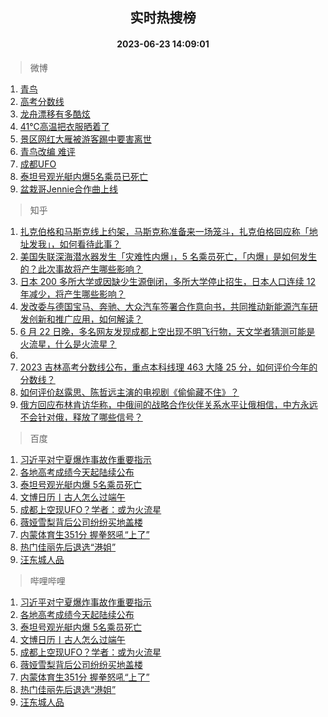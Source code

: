 <div align="center"><h2>实时热搜榜</h2><h4>2023-06-23 14:09:01</h4></div>

> 微博  

1. [青鸟](https://s.weibo.com/weibo?q=%E9%9D%92%E9%B8%9F&t=31&band_rank=1&Refer=top)<br />
2. [高考分数线](https://s.weibo.com/weibo?q=%23%E9%AB%98%E8%80%83%E5%88%86%E6%95%B0%E7%BA%BF%23&t=31&band_rank=2&Refer=top)<br />
3. [龙舟漂移有多酷炫](https://s.weibo.com/weibo?q=%23%E9%BE%99%E8%88%9F%E6%BC%82%E7%A7%BB%E6%9C%89%E5%A4%9A%E9%85%B7%E7%82%AB%23&t=31&band_rank=3&Refer=top)<br />
4. [41℃高温把衣服晒着了](https://s.weibo.com/weibo?q=%2341%E2%84%83%E9%AB%98%E6%B8%A9%E6%8A%8A%E8%A1%A3%E6%9C%8D%E6%99%92%E7%9D%80%E4%BA%86%23&t=31&band_rank=4&Refer=top)<br />
5. [景区网红大雁被游客踢中要害离世](https://s.weibo.com/weibo?q=%23%E6%99%AF%E5%8C%BA%E7%BD%91%E7%BA%A2%E5%A4%A7%E9%9B%81%E8%A2%AB%E6%B8%B8%E5%AE%A2%E8%B8%A2%E4%B8%AD%E8%A6%81%E5%AE%B3%E7%A6%BB%E4%B8%96%23&t=31&band_rank=5&Refer=top)<br />
6. [青鸟改编 难评](https://s.weibo.com/weibo?q=%E9%9D%92%E9%B8%9F%E6%94%B9%E7%BC%96%20%E9%9A%BE%E8%AF%84&t=31&band_rank=6&Refer=top)<br />
7. [成都UFO](https://s.weibo.com/weibo?q=%E6%88%90%E9%83%BDUFO&t=31&band_rank=7&Refer=top)<br />
8. [泰坦号观光艇内爆5名乘员已死亡](https://s.weibo.com/weibo?q=%23%E6%B3%B0%E5%9D%A6%E5%8F%B7%E8%A7%82%E5%85%89%E8%89%87%E5%86%85%E7%88%865%E5%90%8D%E4%B9%98%E5%91%98%E5%B7%B2%E6%AD%BB%E4%BA%A1%23&t=31&band_rank=8&Refer=top)<br />
9. [盆栽哥Jennie合作曲上线](https://s.weibo.com/weibo?q=%23%E7%9B%86%E6%A0%BD%E5%93%A5Jennie%E5%90%88%E4%BD%9C%E6%9B%B2%E4%B8%8A%E7%BA%BF%23&t=31&band_rank=9&Refer=top)<br />

> 知乎  

1. [扎克伯格和马斯克线上约架，马斯克称准备来一场笼斗，扎克伯格回应称「地址发我」，如何看待此事？](https://www.zhihu.com/question/608012861)<br />
2. [美国失联深海潜水器发生「灾难性内爆」，5 名乘员死亡，「内爆」是如何发生的？此次事故将产生哪些影响？](https://www.zhihu.com/question/608085455)<br />
3. [日本 200 多所大学或因缺少生源倒闭，多所大学停止招生，日本人口连续 12 年减少，将产生哪些影响？](https://www.zhihu.com/question/607979062)<br />
4. [发改委与德国宝马、奔驰、大众汽车签署合作意向书，共同推动新能源汽车研发创新和推广应用，如何解读？](https://www.zhihu.com/question/607897726)<br />
5. [6 月 22 日晚，多名网友发现成都上空出现不明飞行物，天文学者猜测可能是火流星，什么是火流星？](https://www.zhihu.com/question/608091068)<br />
6. []()<br />
7. [2023 吉林高考分数线公布，重点本科线理 463 大降 25 分，如何评价今年的分数线？](https://www.zhihu.com/question/607974303)<br />
8. [如何评价赵露思、陈哲远主演的电视剧《偷偷藏不住》？](https://www.zhihu.com/question/607662880)<br />
9. [俄方回应布林肯访华称，中俄间的战略合作伙伴关系水平让俄相信，中方永远不会针对俄，释放了哪些信号？](https://www.zhihu.com/question/607828176)<br />

> 百度  

1. [习近平对宁夏爆炸事故作重要指示](https://www.baidu.com/s?wd=%E4%B9%A0%E8%BF%91%E5%B9%B3%E5%AF%B9%E5%AE%81%E5%A4%8F%E7%88%86%E7%82%B8%E4%BA%8B%E6%95%85%E4%BD%9C%E9%87%8D%E8%A6%81%E6%8C%87%E7%A4%BA&sa=fyb_news&rsv_dl=fyb_news)<br />
2. [各地高考成绩今天起陆续公布](https://www.baidu.com/s?wd=%E5%90%84%E5%9C%B0%E9%AB%98%E8%80%83%E6%88%90%E7%BB%A9%E4%BB%8A%E5%A4%A9%E8%B5%B7%E9%99%86%E7%BB%AD%E5%85%AC%E5%B8%83&sa=fyb_news&rsv_dl=fyb_news)<br />
3. [泰坦号观光艇内爆 5名乘员死亡](https://www.baidu.com/s?wd=%E6%B3%B0%E5%9D%A6%E5%8F%B7%E8%A7%82%E5%85%89%E8%89%87%E5%86%85%E7%88%86+5%E5%90%8D%E4%B9%98%E5%91%98%E6%AD%BB%E4%BA%A1&sa=fyb_news&rsv_dl=fyb_news)<br />
4. [文博日历丨古人怎么过端午](https://www.baidu.com/s?wd=%E6%96%87%E5%8D%9A%E6%97%A5%E5%8E%86%E4%B8%A8%E5%8F%A4%E4%BA%BA%E6%80%8E%E4%B9%88%E8%BF%87%E7%AB%AF%E5%8D%88&sa=fyb_news&rsv_dl=fyb_news)<br />
5. [成都上空现UFO？学者：或为火流星](https://www.baidu.com/s?wd=%E6%88%90%E9%83%BD%E4%B8%8A%E7%A9%BA%E7%8E%B0UFO%EF%BC%9F%E5%AD%A6%E8%80%85%EF%BC%9A%E6%88%96%E4%B8%BA%E7%81%AB%E6%B5%81%E6%98%9F&sa=fyb_news&rsv_dl=fyb_news)<br />
6. [薇娅雪梨背后公司纷纷买地盖楼](https://www.baidu.com/s?wd=%E8%96%87%E5%A8%85%E9%9B%AA%E6%A2%A8%E8%83%8C%E5%90%8E%E5%85%AC%E5%8F%B8%E7%BA%B7%E7%BA%B7%E4%B9%B0%E5%9C%B0%E7%9B%96%E6%A5%BC&sa=fyb_news&rsv_dl=fyb_news)<br />
7. [内蒙体育生351分 握拳怒吼“上了”](https://www.baidu.com/s?wd=%E5%86%85%E8%92%99%E4%BD%93%E8%82%B2%E7%94%9F351%E5%88%86+%E6%8F%A1%E6%8B%B3%E6%80%92%E5%90%BC%E2%80%9C%E4%B8%8A%E4%BA%86%E2%80%9D&sa=fyb_news&rsv_dl=fyb_news)<br />
8. [热门佳丽先后退选“港姐”](https://www.baidu.com/s?wd=%E7%83%AD%E9%97%A8%E4%BD%B3%E4%B8%BD%E5%85%88%E5%90%8E%E9%80%80%E9%80%89%E2%80%9C%E6%B8%AF%E5%A7%90%E2%80%9D&sa=fyb_news&rsv_dl=fyb_news)<br />
9. [汪东城人品](https://www.baidu.com/s?wd=%E6%B1%AA%E4%B8%9C%E5%9F%8E%E4%BA%BA%E5%93%81&sa=fyb_news&rsv_dl=fyb_news)<br />

> 哔哩哔哩  

1. [习近平对宁夏爆炸事故作重要指示](https://www.baidu.com/s?wd=%E4%B9%A0%E8%BF%91%E5%B9%B3%E5%AF%B9%E5%AE%81%E5%A4%8F%E7%88%86%E7%82%B8%E4%BA%8B%E6%95%85%E4%BD%9C%E9%87%8D%E8%A6%81%E6%8C%87%E7%A4%BA&sa=fyb_news&rsv_dl=fyb_news)<br />
2. [各地高考成绩今天起陆续公布](https://www.baidu.com/s?wd=%E5%90%84%E5%9C%B0%E9%AB%98%E8%80%83%E6%88%90%E7%BB%A9%E4%BB%8A%E5%A4%A9%E8%B5%B7%E9%99%86%E7%BB%AD%E5%85%AC%E5%B8%83&sa=fyb_news&rsv_dl=fyb_news)<br />
3. [泰坦号观光艇内爆 5名乘员死亡](https://www.baidu.com/s?wd=%E6%B3%B0%E5%9D%A6%E5%8F%B7%E8%A7%82%E5%85%89%E8%89%87%E5%86%85%E7%88%86+5%E5%90%8D%E4%B9%98%E5%91%98%E6%AD%BB%E4%BA%A1&sa=fyb_news&rsv_dl=fyb_news)<br />
4. [文博日历丨古人怎么过端午](https://www.baidu.com/s?wd=%E6%96%87%E5%8D%9A%E6%97%A5%E5%8E%86%E4%B8%A8%E5%8F%A4%E4%BA%BA%E6%80%8E%E4%B9%88%E8%BF%87%E7%AB%AF%E5%8D%88&sa=fyb_news&rsv_dl=fyb_news)<br />
5. [成都上空现UFO？学者：或为火流星](https://www.baidu.com/s?wd=%E6%88%90%E9%83%BD%E4%B8%8A%E7%A9%BA%E7%8E%B0UFO%EF%BC%9F%E5%AD%A6%E8%80%85%EF%BC%9A%E6%88%96%E4%B8%BA%E7%81%AB%E6%B5%81%E6%98%9F&sa=fyb_news&rsv_dl=fyb_news)<br />
6. [薇娅雪梨背后公司纷纷买地盖楼](https://www.baidu.com/s?wd=%E8%96%87%E5%A8%85%E9%9B%AA%E6%A2%A8%E8%83%8C%E5%90%8E%E5%85%AC%E5%8F%B8%E7%BA%B7%E7%BA%B7%E4%B9%B0%E5%9C%B0%E7%9B%96%E6%A5%BC&sa=fyb_news&rsv_dl=fyb_news)<br />
7. [内蒙体育生351分 握拳怒吼“上了”](https://www.baidu.com/s?wd=%E5%86%85%E8%92%99%E4%BD%93%E8%82%B2%E7%94%9F351%E5%88%86+%E6%8F%A1%E6%8B%B3%E6%80%92%E5%90%BC%E2%80%9C%E4%B8%8A%E4%BA%86%E2%80%9D&sa=fyb_news&rsv_dl=fyb_news)<br />
8. [热门佳丽先后退选“港姐”](https://www.baidu.com/s?wd=%E7%83%AD%E9%97%A8%E4%BD%B3%E4%B8%BD%E5%85%88%E5%90%8E%E9%80%80%E9%80%89%E2%80%9C%E6%B8%AF%E5%A7%90%E2%80%9D&sa=fyb_news&rsv_dl=fyb_news)<br />
9. [汪东城人品](https://www.baidu.com/s?wd=%E6%B1%AA%E4%B8%9C%E5%9F%8E%E4%BA%BA%E5%93%81&sa=fyb_news&rsv_dl=fyb_news)<br />
